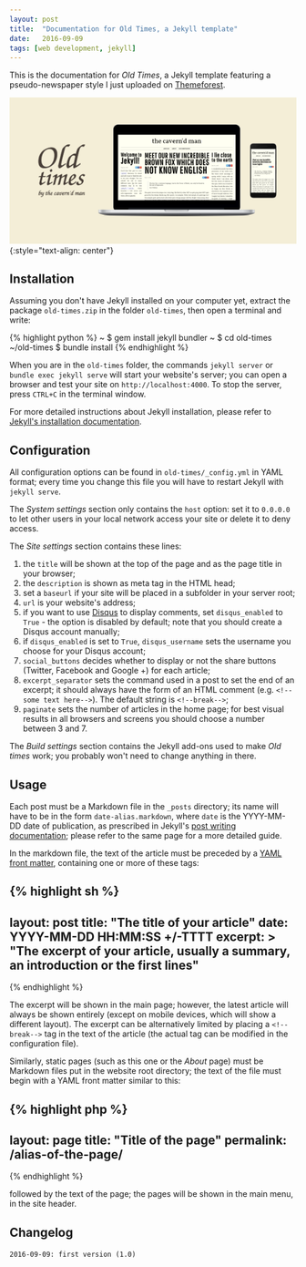 ```yaml
---
layout: post
title:  "Documentation for Old Times, a Jekyll template"
date:   2016-09-09
tags: [web development, jekyll]
---
```


This is the documentation for *Old Times*, a Jekyll template featuring a pseudo-newspaper style I just uploaded on [Themeforest](http://themeforest.net).


![Old Times preview](/images/old-times-documentation/preview.png)
{:style="text-align: center"}

<!--break-->

Installation
------------

Assuming you don't have Jekyll installed on your computer yet, extract the package `old-times.zip` in the folder `old-times`, then open a terminal and write:

{% highlight python %}
~ $ gem install jekyll bundler
~ $ cd old-times
~/old-times $ bundle install
{% endhighlight %}

When you are in the `old-times` folder, the commands `jekyll server` or `bundle exec jekyll serve` will start your website's server; you can open a browser and test your site on `http://localhost:4000`. To stop the server, press `CTRL+C` in the terminal window. 

For more detailed instructions about Jekyll installation, please refer to [Jekyll's installation documentation](https://jekyllrb.com/docs/installation/).

Configuration
-------------

All configuration options can be found in `old-times/_config.yml` in YAML format; every time you change this file you will have to restart Jekyll with `jekyll serve`.

The *System settings* section only contains the `host` option: set it to `0.0.0.0` to let other users in your local network access your site or delete it to deny access.

The *Site settings* section contains these lines:

1. the `title` will be shown at the top of the page and as the page title in your browser;
2. the `description` is shown as meta tag in the HTML head;
3. set a `baseurl` if your site will be placed in a subfolder in your server root;
3. `url` is your website's address;
4. if you want to use [Disqus](http://disqus.com) to display comments, set `disqus_enabled` to `True` - the option is disabled by default; note that you should create a Disqus account manually;
5. if `disqus_enabled` is set to `True`, `disqus_username` sets the username you choose for your Disqus account;
6. `social_buttons` decides whether to display or not the share buttons (Twitter, Facebook and Google +) for each article;
7. `excerpt_separator` sets the command used in a post to set the end of an excerpt; it should always have the form of an HTML comment (e.g. `<!--some text here-->`). The default string is `<!--break-->`;
8. `paginate` sets the number of articles in the home page; for best visual results in all browsers and screens you should choose a number between 3 and 7.

The *Build settings* section contains the Jekyll add-ons used to make *Old times* work; you probably won't need to change anything in there.

Usage
-----

Each post must be a Markdown file in the `_posts` directory; its name will have to be in the form `date-alias.markdown`, where `date` is the YYYY-MM-DD date of publication, as prescribed in Jekyll's [post writing documentation](https://jekyllrb.com/docs/posts/); please refer to the same page for a more detailed guide.

In the markdown file, the text of the article must be preceded by a [YAML front matter](https://jekyllrb.com/docs/frontmatter/), containing one or more of these tags:

{% highlight sh %}
---
layout: post
title:  "The title of your article"
date:   YYYY-MM-DD HH:MM:SS +/-TTTT
excerpt: >
	"The excerpt of your article, usually a summary,
	an introduction or the first lines"
---
{% endhighlight %}

The excerpt will be shown in the main page; however, the latest article will always be shown entirely (except on mobile devices, which will show a different layout). The excerpt can be alternatively limited by placing a `<!--break-->` tag in the text of the article (the actual tag can be modified in the configuration file).

Similarly, static pages (such as this one or the *About* page) must be Markdown files put in the website root directory; the text of the file must begin with a YAML front matter similar to this:

{% highlight php %}
---
layout: page
title: "Title of the page"
permalink: /alias-of-the-page/
---
{% endhighlight %}

followed by the text of the page; the pages will be shown in the main menu, in the site header.

Changelog
---------

	2016-09-09: first version (1.0)